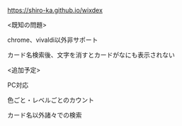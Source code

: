 https://shiro-ka.github.io/wixdex

<既知の問題> 

chrome、vivaldi以外非サポート

カード名検索後、文字を消すとカードがなにも表示されない

<追加予定>

PC対応

色ごと・レベルごとのカウント

カード名以外諸々での検索

